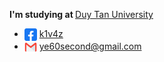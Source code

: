 <b>I'm studying at </b>[Duy Tan University](https://duytan.edu.vn/) <br>

- <img align="center" src="./icon/facebook.png/" title = "Facebook" alt="" height="20" /> [k1v4z](https://www.facebook.com/k1v4z) 
- <img align="center" src="./icon/mail.webp/" title = "Email" alt="" height="20" /> ye60second@gmail.com

<br>
